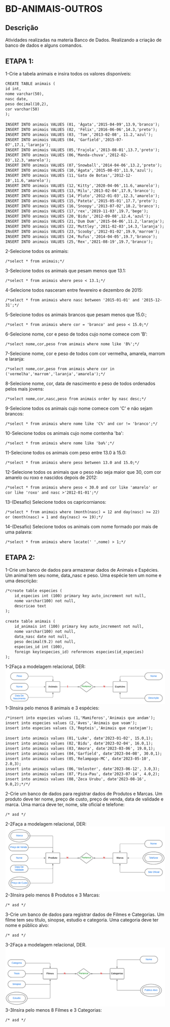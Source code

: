 # BD-ANIMAIS-OUTROS
## Descrição
Atividades realizadas na materia Banco de Dados.
Realizando a criação de banco de dados e alguns comandos.
## ETAPA 1:
1-Crie a tabela animais e insira todos os valores disponíveis:
```
CREATE TABLE animais (
id int,
nome varchar(50),
nasc date,
peso decimal(10,2),
cor varchar(50)
);

INSERT INTO animais VALUES (01, 'Ágata','2015-04-09',13.9,'branco');
INSERT INTO animais VALUES (02, 'Félix','2016-06-06',14.3,'preto');
INSERT INTO animais VALUES (03, 'Tom','2013-02-08', 11.2,'azul');
INSERT INTO animais VALUES (04, 'Garfield','2015-07-07',17.1,'laranja');
INSERT INTO animais VALUES (05,'Frajola','2013-08-01',13.7,'preto');
INSERT INTO animais VALUES (06,'Manda-chuva','2012-02-03',12.3,'amarelo');
INSERT INTO animais VALUES (07,'Snowball','2014-04-06',13.2,'preto');
INSERT INTO animais VALUES (10,'Ágata','2015-08-03',11.9,'azul');
INSERT INTO animais VALUES (11,'Gato de Botas','2012-12-10',11.6,'amarelo');
INSERT INTO animais VALUES (12,'Kitty','2020-04-06',11.6,'amarelo');
INSERT INTO animais VALUES (13,'Milu','2013-02-04',17.9,'branco');
INSERT INTO animais VALUES (14,'Pluto','2012-01-03',12.3,'amarelo');
INSERT INTO animais VALUES (15,'Pateta','2015-05-01',17.7,'preto');
INSERT INTO animais VALUES (16,'Snoopy','2013-07-02',18.2,'branco');
INSERT INTO animais VALUES (17,'rex','2019-11-03',19.7,'bege');
INSERT INTO animais VALUES (20,'Bidu','2012-09-08',12.4,'azul');
INSERT INTO animais VALUES (21,'Dum Dum','2015-04-06',11.2,'laranja');
INSERT INTO animais VALUES (22,'Muttley','2011-02-03',14.3,'laranja');
INsERT INTO animais VALUES (23,'Scooby','2012-01-02',19.9,'marrom');
INSERT INTO animais VALUES (24,'Rufus','2014-04-05',19.7,'branco');
INSERT INTO animais VALUES (25,'Rex','2021-08-19',19.7,'branco');
```
2-Selecione todos os animais:
```
/*select * from animais;*/
```
3-Selecione todos os animais que pesam menos que 13.1:
```
/*select * from animais where peso < 13.1;*/
```
4-Selecione todos nasceram entre fevereiro e dezembro de 2015:
```
/*select * from animais where nasc between '2015-01-01' and '2015-12-31';*/
```
5-Selecione todos os animais brancos que pesam menos que 15.0:;
```
/*select * from animais where cor = 'branco' and peso < 15.0;*/
```
6-Selecione nome, cor e peso de todos cujo nome comece com ’B’:
```
/*select nome,cor,peso from animais where nome like 'B%';*/
```
7-Selecione nome, cor e peso de todos com cor vermelha, amarela, marrom e laranja:
```
/*select nome,cor,peso from animais where cor in ('vermelha','marrom','laranja','amarela');*/
```
8-Selecione nome, cor, data de nascimento e peso de todos ordenados pelos mais jovens:
```
/*select nome,cor,nasc,peso from animais order by nasc desc;*/
```
9-Selecione todos os animais cujo nome comece com 'C' e não sejam brancos:
```
/*select * from animais where nome like 'C%' and cor != 'branco';*/
```
10-Selecione todos os animais cujo nome contenha 'ba':
```
/*select * from animais where nome like 'ba%';*/
```
11-Selecione todos os animais com peso entre 13.0 à 15.0:
```
/*select * from animais where peso between 13.0 and 15.0;*/
```
12-Selecione todos os animais que o peso não seja maior que 30, com cor amarelo ou roxo e nascidos depois de 2012:
```
/*select * from animais where peso < 30.0 and cor like 'amarelo' or cor like 'roxo' and nasc >'2012-01-01';*/
```
13-(Desafio) Selecione todos os capricornianos:
```
/*select * from animais where (month(nasc) = 12 and day(nasc) >= 22) or (month(nasc) = 1 and day(nasc) <= 19);*/
```
14-(Desafio) Selecione todos os animais com nome formado por mais de uma palavra:
```
/*select * from animais where locate(' ',nome) > 1;*/
```

## ETAPA 2:

1-Crie um banco de dados para armazenar dados de Animais e Espécies. Um animal tem seu nome, data_nasc e peso. Uma espécie tem um nome e uma descrição:
```
/*create table especies (
	id_especies int (100) primary key auto_increment not null,
	nome varchar(100) not null,
    descricao text
);

create table animais (
	id_animais int (100) primary key auto_increment not null,
	nome varchar(100) not null,
    data_nasc date not null,
    peso decimal(9.2) not null,
    especies_id int (100),
    foreign key(especies_id) references especies(id_especies)
);
```
1-2Faça a modelagem relacional, DER:
![Etapa 1-2](https://github.com/Ig0rFA/BD-ANIMAIS-OUTROS/blob/main/BD-ANIMAIS-OUTROS/DER-ANIMAIS-ESPECIES.png)
1-3Insira pelo menos 8 animais e 3 espécies:
```
/*insert into especies values (1,'Mamiferos','Animais que andam');
insert into especies values (2,'Aves','Animais que voam');
insert into especies values (3,'Repteis','Animais que rastejam');

insert into animais values (01,'Luke', date'2023-01-02', 15.0,1);
insert into animais values (02,'Bidu', date'2023-02-04', 16.0,1);
insert into animais values (03,'Amora', date'2023-03-06', 19.0,1);
insert into animais values (04,'Garfield', date'2023-04-08', 30.0,1);
insert into animais values (05,'Relampago-MC', date'2023-05-10', 2.0,3);
insert into animais values (06,'Veloster', date'2023-06-12', 3.0,3);
insert into animais values (07,'Pica-Pau', date'2023-07-14', 4.0,2);
insert into animais values (08,'Zeca Urubu', date'2023-08-16', 9.0,2);*/*/
```
2-Crie um banco de dados para registrar dados de Produtos e Marcas. Um produto deve ter nome, preço de custo, preço de venda, data de validade e marca. Uma marca deve ter, nome, site oficial e telefone:
```
/* asd */
```
2-2Faça a modelagem relacional, DER:
![Etapa 2-2](https://github.com/Ig0rFA/BD-ANIMAIS-OUTROS/blob/main/BD-ANIMAIS-OUTROS/DER-PRODUTO-MARCA.png)
2-3Insira pelo menos 8 Produtos e 3 Marcas:
```
/* asd */
```
3-Crie um banco de dados para registrar dados de Filmes e Categorias. Um filme tem seu título, sinopse, estudio e categoria. Uma categoria deve ter nome e público alvo:
```
/* asd */
```
3-2Faça a modelagem relacional, DER.
![Etapa 3-2](https://github.com/Ig0rFA/BD-ANIMAIS-OUTROS/blob/main/BD-ANIMAIS-OUTROS/DER-FILMES-CATEGORIAS.png)
3-3Insira pelo menos 8 Filmes e 3 Categorias:
```
/* asd */
```
